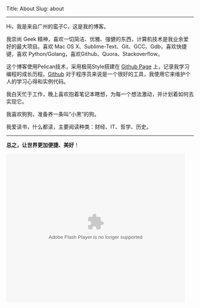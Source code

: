 Title: About
Slug: about
***

Hi，我是来自广州的蛮子C，这是我的博客。

我崇尚 Geek 精神，喜欢一切简洁、优雅、强健的东西，计算机技术是我业余爱好的最大项目。喜欢 Mac OS X、Sublime-Text、Git、GCC、Gdb，喜欢快捷键，喜欢 Python/Golang，喜欢Github、Quora、Stackoverflow。

这个博客使用Pelican技术，采用极简Style搭建在 [Github Page][page] 上，记录我学习编程的成长历程。[Github][github] 对于程序员来说是一个很好的工具，我使用它来维护个人的学习心得和实例代码。

我白天忙于工作，晚上喜欢抱着笔记本瞎想，为每一个想法激动，并计划着如何去实现它。

我喜欢狗狗，准备养一条叫“小黑”的狗。

我爱读书，什么都读，主要阅读种类：财经、IT、哲学、历史。

[page]:(http://yushanak.github.io/)
[github]:(https://github.com/yushanak)

***

**总之，让世界更加便捷、美好**！

<embed src="http://static.youku.com/v1.0.0149/v/swf/loader.swf?VideoIDS=XMzExMzIxODA0&winType=adshow&isAutoPlay=true" quality="best" width="480" height="400" align="middle" allowScriptAccess="never"  allowNetworking="internal" type="application/x-shockwave-flash"></embed>